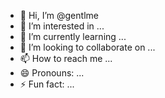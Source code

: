- 👋 Hi, I’m @gentlme
- 👀 I’m interested in ...
- 🌱 I’m currently learning ...
- 💞️ I’m looking to collaborate on ...
- 📫 How to reach me ...
- 😄 Pronouns: ...
- ⚡ Fun fact: ...

<!---
gentlme/gentlme is a ✨ special ✨ repository because its `README.md` (this file) appears on your GitHub profile.
You can click the Preview link to take a look at your changes.
--->
